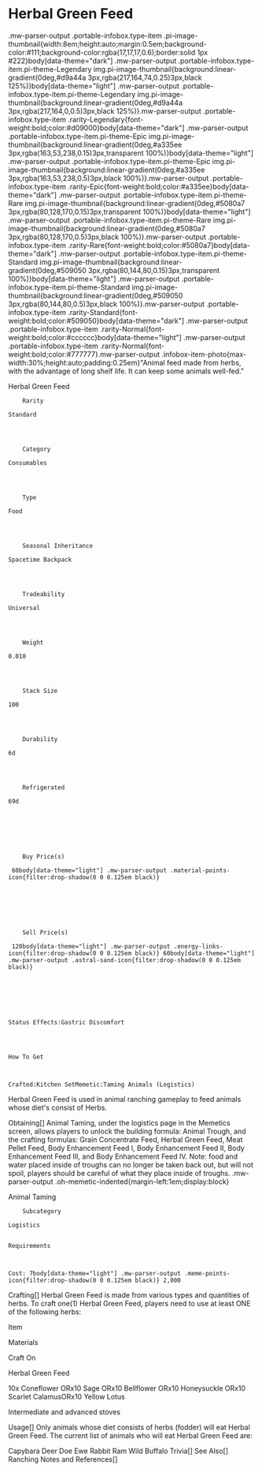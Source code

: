 # Herbal Green Feed

.mw-parser-output .portable-infobox.type-item .pi-image-thumbnail{width:8em;height:auto;margin:0.5em;background-color:#111;background-color:rgba(17,17,17,0.6);border:solid 1px #222}body[data-theme="dark"] .mw-parser-output .portable-infobox.type-item.pi-theme-Legendary img.pi-image-thumbnail{background:linear-gradient(0deg,#d9a44a 3px,rgba(217,164,74,0.25)3px,black 125%)}body[data-theme="light"] .mw-parser-output .portable-infobox.type-item.pi-theme-Legendary img.pi-image-thumbnail{background:linear-gradient(0deg,#d9a44a 3px,rgba(217,164,0,0.5)3px,black 125%)}.mw-parser-output .portable-infobox.type-item .rarity-Legendary{font-weight:bold;color:#d09000}body[data-theme="dark"] .mw-parser-output .portable-infobox.type-item.pi-theme-Epic img.pi-image-thumbnail{background:linear-gradient(0deg,#a335ee 3px,rgba(163,53,238,0.15)3px,transparent 100%)}body[data-theme="light"] .mw-parser-output .portable-infobox.type-item.pi-theme-Epic img.pi-image-thumbnail{background:linear-gradient(0deg,#a335ee 3px,rgba(163,53,238,0.5)3px,black 100%)}.mw-parser-output .portable-infobox.type-item .rarity-Epic{font-weight:bold;color:#a335ee}body[data-theme="dark"] .mw-parser-output .portable-infobox.type-item.pi-theme-Rare img.pi-image-thumbnail{background:linear-gradient(0deg,#5080a7 3px,rgba(80,128,170,0.15)3px,transparent 100%)}body[data-theme="light"] .mw-parser-output .portable-infobox.type-item.pi-theme-Rare img.pi-image-thumbnail{background:linear-gradient(0deg,#5080a7 3px,rgba(80,128,170,0.5)3px,black 100%)}.mw-parser-output .portable-infobox.type-item .rarity-Rare{font-weight:bold;color:#5080a7}body[data-theme="dark"] .mw-parser-output .portable-infobox.type-item.pi-theme-Standard img.pi-image-thumbnail{background:linear-gradient(0deg,#509050 3px,rgba(80,144,80,0.15)3px,transparent 100%)}body[data-theme="light"] .mw-parser-output .portable-infobox.type-item.pi-theme-Standard img.pi-image-thumbnail{background:linear-gradient(0deg,#509050 3px,rgba(80,144,80,0.5)3px,black 100%)}.mw-parser-output .portable-infobox.type-item .rarity-Standard{font-weight:bold;color:#509050}body[data-theme="dark"] .mw-parser-output .portable-infobox.type-item .rarity-Normal{font-weight:bold;color:#cccccc}body[data-theme="light"] .mw-parser-output .portable-infobox.type-item .rarity-Normal{font-weight:bold;color:#777777}.mw-parser-output .infobox-item-photo{max-width:30%;height:auto;padding:0.25em}"Animal feed made from herbs, with the advantage of long shelf life. It can keep some animals well-fed."

Herbal Green Feed


	
		
		
	
	


	

	
		Rarity
	
	Standard



	
		Category
	
	Consumables



	
		Type
	
	Food



	
		Seasonal Inheritance
	
	Spacetime Backpack



	
		Tradeability
	
	Universal



	
		Weight
	
	0.010



	
		Stack Size
	
	100



	
		Durability
	
	6d



	
		Refrigerated
	
	69d




	

	
		Buy Price(s)
	
	 60body[data-theme="light"] .mw-parser-output .material-points-icon{filter:drop-shadow(0 0 0.125em black)}




	

	
		Sell Price(s)
	
	 120body[data-theme="light"] .mw-parser-output .energy-links-icon{filter:drop-shadow(0 0 0.125em black)} 60body[data-theme="light"] .mw-parser-output .astral-sand-icon{filter:drop-shadow(0 0 0.125em black)}




	

	
	Status Effects:Gastric Discomfort




	How To Get


	
	Crafted:Kitchen SetMemetic:Taming Animals (Logistics)





Herbal Green Feed is used in animal ranching gameplay to feed animals whose diet's consist of Herbs.

Obtaining[]
Animal Taming, under the logistics page in the Memetics screen, allows players to unlock the building formula: Animal Trough, and the crafting formulas: Grain Concentrate Feed, Herbal Green Feed, Meat Pellet Feed, Body Enhancement Feed I, Body Enhancement Feed II, Body Enhancement Feed III, and Body Enhancement Feed IV. 
Note: food and water placed inside of troughs can no longer be taken back out, but will not spoil, players should be careful of what they place inside of troughs.
.mw-parser-output .oh-memetic-indented{margin-left:1em;display:block}

Animal Taming


	
		
		
	
	



	
		Subcategory
	
	Logistics


	Requirements


	
	Cost: 7body[data-theme="light"] .mw-parser-output .meme-points-icon{filter:drop-shadow(0 0 0.125em black)} 2,000






Crafting[]
Herbal Green Feed is made from various types and quantities of herbs. To craft one(1) Herbal Green Feed, players need to use at least ONE of the following herbs:



Item

Materials

Craft On




Herbal Green Feed

10x Coneflower ORx10 Sage ORx10 Bellflower ORx10 Honeysuckle ORx10 Scarlet CalamusORx10 Yellow Lotus

Intermediate and advanced stoves


Usage[]
Only animals whose diet consists of herbs (fodder) will eat Herbal Green Feed. The current list of animals who will eat Herbal Green Feed are:

Capybara
Deer
Doe
Ewe
Rabbit
Ram
Wild Buffalo
Trivia[]
See Also[]
Ranching
Notes and References[]
